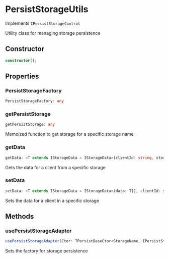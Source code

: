 # PersistStorageUtils

Implements `IPersistStorageControl`

Utility class for managing storage persistence

## Constructor

```ts
constructor();
```

## Properties

### PersistStorageFactory

```ts
PersistStorageFactory: any
```

### getPersistStorage

```ts
getPersistStorage: any
```

Memoized function to get storage for a specific storage name

### getData

```ts
getData: <T extends IStorageData = IStorageData>(clientId: string, storageName: string, defaultValue: T[]) => Promise<T[]>
```

Gets the data for a client from a specific storage

### setData

```ts
setData: <T extends IStorageData = IStorageData>(data: T[], clientId: string, storageName: string) => Promise<void>
```

Sets the data for a client in a specific storage

## Methods

### usePersistStorageAdapter

```ts
usePersistStorageAdapter(Ctor: TPersistBaseCtor<StorageName, IPersistStorageData>): void;
```

Sets the factory for storage persistence
